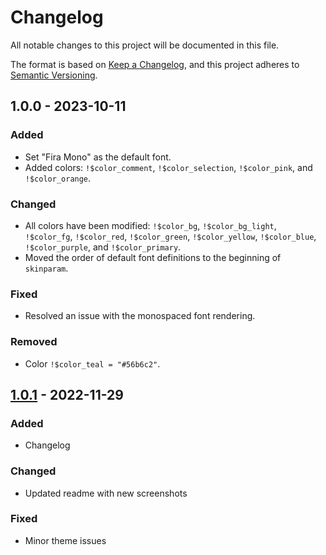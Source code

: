 # Changelog

All notable changes to this project will be documented in this file.

The format is based on [Keep a Changelog](https://keepachangelog.com/en/1.0.0/),
and this project adheres to [Semantic Versioning](https://semver.org/spec/v2.0.0.html).

## 1.0.0 - 2023-10-11

### Added

- Set "Fira Mono" as the default font.
- Added colors: `!$color_comment`, `!$color_selection`, `!$color_pink`, and `!$color_orange`.

### Changed

- All colors have been modified: `!$color_bg`, `!$color_bg_light`, `!$color_fg`, `!$color_red`, `!$color_green`, `!$color_yellow`, `!$color_blue`, `!$color_purple`, and `!$color_primary`.
- Moved the order of default font definitions to the beginning of `skinparam`.
### Fixed

- Resolved an issue with the monospaced font rendering.

### Removed

- Color `!$color_teal = "#56b6c2"`.
## [1.0.1](https://github.com/patrik-csak/one-dark-plantuml-theme/compare/v1.0.0...v1.0.1) - 2022-11-29

### Added

- Changelog

### Changed

- Updated readme with new screenshots

### Fixed

- Minor theme issues
